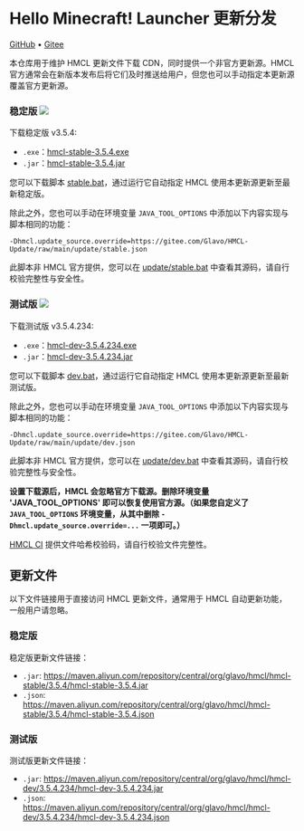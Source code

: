 # Hello Minecraft! Launcher 更新分发

[GitHub](https://github.com/HMCL-dev/HMCL-Update) • [Gitee](https://gitee.com/Glavo/HMCL-Update)

本仓库用于维护 HMCL 更新文件下载 CDN，同时提供一个非官方更新源。HMCL 官方通常会在新版本发布后将它们及时推送给用户，但您也可以手动指定本更新源覆盖官方更新源。


### 稳定版 [![](https://img.shields.io/maven-central/v/org.glavo.hmcl/hmcl-stable?label=稳定版)](https://search.maven.org/artifact/org.glavo.hmcl/hmcl-stable/3.5.4/pom)

下载稳定版 v3.5.4:

* `.exe`：[hmcl-stable-3.5.4.exe](https://maven.aliyun.com/repository/central/org/glavo/hmcl/hmcl-stable/3.5.4/hmcl-stable-3.5.4.exe)
* `.jar`：[hmcl-stable-3.5.4.jar](https://maven.aliyun.com/repository/central/org/glavo/hmcl/hmcl-stable/3.5.4/hmcl-stable-3.5.4.jar)

您可以下载脚本 [stable.bat](https://gitee.com/Glavo/HMCL-Update/attach_files/957979/download/stable.bat)，通过运行它自动指定 HMCL 使用本更新源更新至最新稳定版。

除此之外，您也可以手动在环境变量 `JAVA_TOOL_OPTIONS` 中添加以下内容实现与脚本相同的功能：

```
-Dhmcl.update_source.override=https://gitee.com/Glavo/HMCL-Update/raw/main/update/stable.json
```

此脚本非 HMCL 官方提供，您可以在 [update/stable.bat](update/stable.bat) 中查看其源码，请自行校验完整性与安全性。

### 测试版 [![](https://img.shields.io/maven-central/v/org.glavo.hmcl/hmcl-dev?label=测试版)](https://search.maven.org/artifact/org.glavo.hmcl/hmcl-dev/3.5.4.234/pom)

下载测试版 v3.5.4.234:

* `.exe`：[hmcl-dev-3.5.4.234.exe](https://maven.aliyun.com/repository/central/org/glavo/hmcl/hmcl-dev/3.5.4.234/hmcl-dev-3.5.4.234.exe)
* `.jar`：[hmcl-dev-3.5.4.234.jar](https://maven.aliyun.com/repository/central/org/glavo/hmcl/hmcl-dev/3.5.4.234/hmcl-dev-3.5.4.234.jar)

您可以下载脚本 [dev.bat](https://gitee.com/Glavo/HMCL-Update/attach_files/957978/download/dev.bat)，通过运行它自动指定 HMCL 使用本更新源更新至最新测试版。

除此之外，您也可以手动在环境变量 `JAVA_TOOL_OPTIONS` 中添加以下内容实现与脚本相同的功能：

```
-Dhmcl.update_source.override=https://gitee.com/Glavo/HMCL-Update/raw/main/update/dev.json
```

此脚本非 HMCL 官方提供，您可以在 [update/dev.bat](update/dev.bat) 中查看其源码，请自行校验完整性与安全性。

**设置下载源后，HMCL 会忽略官方下载源。删除环境变量 'JAVA_TOOL_OPTIONS' 即可以恢复使用官方源。（如果您自定义了 `JAVA_TOOL_OPTIONS` 环境变量，从其中删除 `-Dhmcl.update_source.override=...` 一项即可。）**

[HMCL CI](https://ci.huangyuhui.net/) 提供文件哈希校验码，请自行校验文件完整性。
## 更新文件

以下文件链接用于直接访问 HMCL 更新文件，通常用于 HMCL 自动更新功能，一般用户请忽略。

### 稳定版

稳定版更新文件链接：

* `.jar`: https://maven.aliyun.com/repository/central/org/glavo/hmcl/hmcl-stable/3.5.4/hmcl-stable-3.5.4.jar
* `.json`: https://maven.aliyun.com/repository/central/org/glavo/hmcl/hmcl-stable/3.5.4/hmcl-stable-3.5.4.json

### 测试版

测试版更新文件链接：

* `.jar`: https://maven.aliyun.com/repository/central/org/glavo/hmcl/hmcl-dev/3.5.4.234/hmcl-dev-3.5.4.234.jar
* `.json`: https://maven.aliyun.com/repository/central/org/glavo/hmcl/hmcl-dev/3.5.4.234/hmcl-dev-3.5.4.234.json


